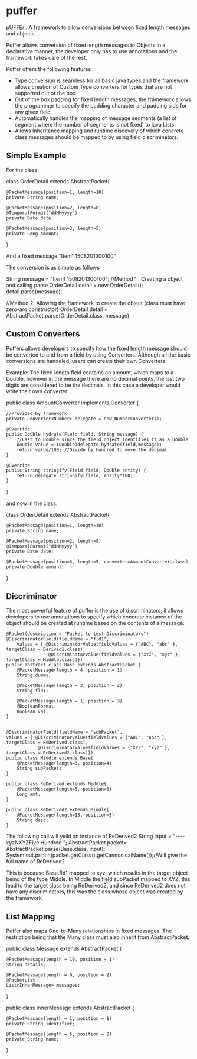 puffer
======

pUFFEr : A framework to allow conversions between fixed length messages and objects.

Puffer allows conversion of fixed length messages to Objects in a declarative manner, the developer only has to use annotations and the framework takes care of the rest.

Puffer offers the following features
*	Type conversion is seamless for all basic java types and the framework allows creation of Custom Type converters for types that are not supported out of the box.
*	Out of the box padding for fixed length messages, the framework allows the programmer to specify the padding character and padding side for any given field.
*	Automatically handles the mapping of message segments (a list of segment where the number of segments is not fixed) to java Lists.
*	Allows Inheritance mapping and runtime discovery of which concrete class messages should be mapped to by using field discriminators.


Simple Example
----
For the class:

class OrderDetail extends AbstractPacket{

	@PacketMessage(position=1, length=10)
	private String name;
	
	@PacketMessage(position=2, length=8)
	@TemporalFormat("ddMMyyyy")
	private Date date;
	
	@PacketMessage(position=3, length=5)
	private Long amount;
}


And a fixed message "Item1     1508201300100"

The conversion is as simple as follows

String message = "Item1     1508201300100";
//Method 1 : Creating a object and calling parse
OrderDetail detail = new OrderDetail();
detail.parse(message);

//Method 2: Allowing the framework to create the object (class must have zero-arg constructor)
OrderDetail detail = AbstractPacket.parse(OrderDetail.class, message);

Custom Converters
----
Puffers allows developers to specify how the fixed length message should be converted to and from a field by using Converters.
Although all the basic conversions are handeled, users can create their own Converters.

Example: The fixed length field contains an amount, which maps to a Double, however in the message there are no decimal points, the last two digits are considered to be the decimals. In this case a developer would write their own converter:

public class AmountConverter implements Converter<Double> {

	//Provided by framework
	private Converter<Number> delegate = new NumberConverter();
	
	@Override
	public Double hydrate(Field field, String message) {
		//Cast to Double since the field object identifies it as a Double
		Double value = (Double)delegate.hydrate(field,message);
		return value/100; //Divide by hundred to move the decimal
	}
	
	@Override
	public String stringify(Field field, Double entity) {
		return delegate.stringify(field, entity*100);
	}

}

and now in the class:

class OrderDetail extends AbstractPacket{

	@PacketMessage(position=1, length=10)
	private String name;
	
	@PacketMessage(position=2, length=8)
	@TemporalFormat("ddMMyyyy")
	private Date date;
	
	@PacketMessage(position=3, length=5, converter=AmountConverter.class)
	private Double amount;
	
}

Discriminator
-----
The most powerful feature of puffer is the use of discriminators; it allows developers to use annotations to specify which concrete instance of the object should be created at runtime based on the contents of a message.

	@Packet(description = "Packet to test Discriminators")
	@DiscriminatorField(fieldName = "fld1", 
		values = { @DiscriminatorValue(fieldValues = {"ABC", "abc" }, targetClass = Derived1.class),
					@DiscriminatorValue(fieldValues = {"XYZ", "xyz" }, targetClass = Middle.class)})
	public abstract class Base extends AbstractPacket {
		@PacketMessage(length = 4, position = 1)
		String dummy;

		@PacketMessage(length = 3, position = 2)
		String fld1;

		@PacketMessage(length = 1, position = 3)
		@BooleanFormat
		Boolean val;
	}
	
	
	@DiscriminatorField(fieldName = "subPacket", 
	values = { @DiscriminatorValue(fieldValues = {"ABC", "abc" }, targetClass = ReDerived.class),
				@DiscriminatorValue(fieldValues = {"XYZ", "xyz" }, targetClass = ReDerived2.class)})
	public class Middle extends Base{
		@PacketMessage(length=3, position=4)
		String subPacket;
	}
	
	public class ReDerived extends Middle{
		@PacketMessage(length=5, position=5)
		Long amt;
	}
	
	public class ReDerived2 extends Middle{
		@PacketMessage(length=15, position=5)
		String desc;
	}
	
The following call will yeild an instance of ReDerived2
String input = "----xyzNXYZFive Hundred   ";
AbstractPacket packet= AbstractPacket.parse(Base.class, input);
System.out.println(packet.getClass().getCannonicalName());//Will give the full name of ReDerived2

This is because Base.fld1 mapped to xyz, which results in the target object being of the type Middle.
In Middle the field subPacket mapped to XYZ, this lead to the target class being ReDerived2, and since ReDerived2 does not have any discriminators, this was the class whose object was created by the framework.


List Mapping
--------
Puffer also maps One-to-Many relationships in fixed messages. The restriction being that the Many class must also inherit from AbstractPacket.

public class Message extends AbstractPacket {

	@PacketMessage(length = 10, position = 1)
	String details;

	@PacketMessage(length = 6, position = 2)
	@PacketList
	List<InnerMessage> messages;
	
}

public class InnerMessage extends AbstractPacket {

	@PacketMessage(length = 1, position = 1)
	private String identifier;

	@PacketMessage(length = 5, position = 2)
	private String name;
	
}